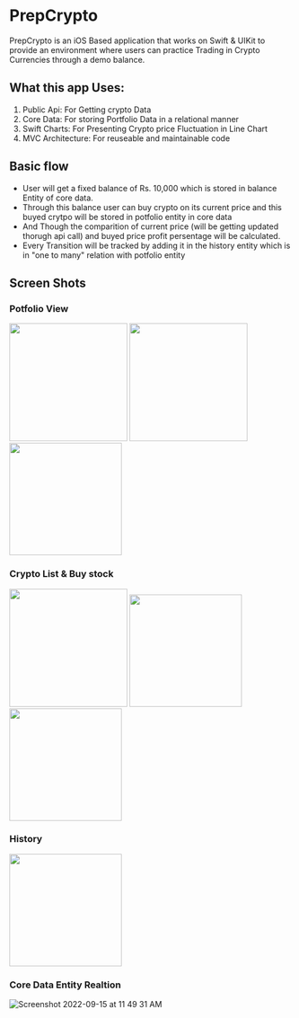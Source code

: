 # PrepCrypto
PrepCrypto is an iOS Based application that works on Swift & UIKit to provide an environment where users can practice Trading in Crypto Currencies through a demo balance.

## What this app Uses:
1. Public Api: For Getting crypto Data 
2. Core Data: For storing Portfolio Data in a relational manner  
3. Swift Charts: For Presenting Crypto price Fluctuation in Line Chart 
4. MVC Architecture: For reuseable and maintainable code 

## Basic flow 
- User will get a fixed balance of Rs. 10,000 which is stored in balance Entity of core data. 
- Through this balance user can buy crypto on its current price and this buyed crytpo will be stored in potfolio entity in core data 
- And Though the comparition of current price (will be getting updated thorugh api call) and buyed price profit persentage will be calculated. 
- Every Transition will be tracked by adding it in the history entity which is in "one to many" relation with potfolio entity 

## Screen Shots 

### Potfolio View
<img src = "https://user-images.githubusercontent.com/69685349/190231991-f60ddaed-8c6f-4d64-9306-464dad158c4d.png" width="210" hight ="360"> <img src = "https://user-images.githubusercontent.com/69685349/190232017-b82ba2b3-8bc3-474e-b51f-6252d5ef0f8d.png" width="210" hight ="360"> <img src = "https://user-images.githubusercontent.com/69685349/190233725-e0c29c4b-28a3-4b8b-84c9-b409c9ec0d95.png" width="200" hight ="350"> 


### Crypto List & Buy stock 
<img src = "https://user-images.githubusercontent.com/69685349/190219603-edc324de-a13b-4461-800d-5555f351c223.png" width="210" hight ="360"> <img src = "https://user-images.githubusercontent.com/69685349/190219834-e3f20cd5-6e1d-42fb-bb4a-7c30fad6ddbb.png" width="200" hight ="350"> <img src = "https://user-images.githubusercontent.com/69685349/190219891-c2e07c9d-a473-4000-93e6-4c40e11acf76.png" width="200" hight ="350"> 

### History 
<img src = "https://user-images.githubusercontent.com/69685349/190220179-70efef41-aa69-4ce7-b8cb-079ac453562e.png" width="200" hight ="350"> 

### Core Data Entity Realtion 
![Screenshot 2022-09-15 at 11 49 31 AM](https://user-images.githubusercontent.com/69685349/190329179-6ae3ec2c-c1eb-4b0f-9de5-8b5b65d6180d.png)


